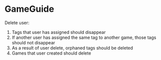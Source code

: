 # GameGuide

Delete user:
1. Tags that user has assigned should disappear
2. If another user has assigned the same tag to another game, those tags should not disappear
3. As a result of user delete, orphaned tags should be deleted
4. Games that user created should delete
